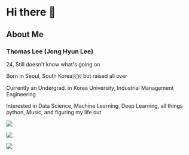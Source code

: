 # Hi there 👋

## About Me

### Thomas Lee (Jong Hyun Lee)
24, Still doesn't know what's going on

Born in Seoul, South Korea🇰🇷 but raised all over

Currently an Undergrad. in Korea University, Industrial Management Engineering

Interested in Data Science, Machine Learning, Deep Learning, all things python, Music, and figuring my life out

<a href="https://velog.io/@tomtom1103"><img src="https://img.shields.io/badge/velog-1DBF73?style=flat-square&logo=Vimeo&logoColor=white"/></a>

<a href="https://soundcloud.com/thirdtomcat"><img src="https://img.shields.io/badge/SoundCloud-1DBF73?style=flat-square&logo=soundcloud&logoColor=#FF3300"/></a>



![](https://github-readme-stats.vercel.app/api?username=tomtom1103&count_private=true&show_icons=true&theme=synthwave)
